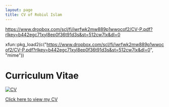 ```yaml
---
layout: page
title: CV of Robiul Islam 
---
```



https://www.dropbox.com/scl/fi/iwrfwk2mw889p1wwocof2/CV-P.pdf?rlkey=b442egc71xyl8ep0f36t91d3s&st=512cw7lx&dl=0 


xfun::pkg_load2(c("https://www.dropbox.com/scl/fi/iwrfwk2mw889p1wwocof2/CV-P.pdf?rlkey=b442egc71xyl8ep0f36t91d3s&st=512cw7lx&dl=0", "mime"))



# Curriculum Vitae

[![CV](https://upload.wikimedia.org/wikipedia/commons/e/e7/CV_icon.svg)](https://www.dropbox.com/scl/fi/iwrfwk2mw889p1wwocof2/CV-P.pdf?rlkey=b442egc71xyl8ep0f36t91d3s&st=512cw7lx&dl=0)

[Click here to view my CV](https://www.dropbox.com/scl/fi/iwrfwk2mw889p1wwocof2/CV-P.pdf?rlkey=b442egc71xyl8ep0f36t91d3s&st=512cw7lx&dl=0)

